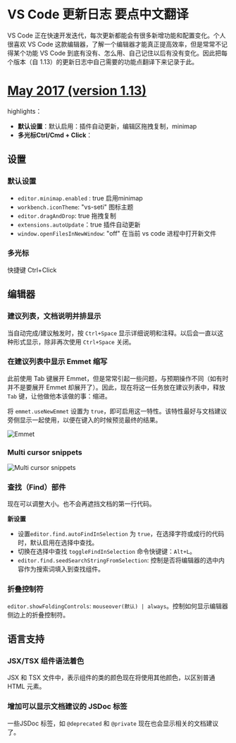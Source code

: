 # VS Code 更新日志 要点中文翻译

VS Code 正在快速开发迭代，每次更新都能会有很多新增功能和配置变化。个人很喜欢 VS Code 这款编辑器，了解一个编辑器才能真正提高效率，但是常常不记得某个功能 VS Code 到底有没有、怎么用、自己记住以后有没有变化。因此把每个版本（自 1.13）的更新日志中自己需要的功能点翻译下来记录于此。


# [May 2017 (version 1.13)](https://code.visualstudio.com/updates/v1_13)

highlights：

- **默认设置**：默认启用：插件自动更新，编辑区拖拽复制，minimap
- **多光标Ctrl/Cmd + Click**：

## 设置

### 默认设置

- `editor.minimap.enabled` : true   启用minimap
- `workbench.iconTheme`: "vs-seti"  图标主题
- `editor.dragAndDrop`: true    拖拽复制
- `extensions.autoUpdate`：true     插件自动更新
- `window.openFilesInNewWindow`: "off"      在当前 vs code 进程中打开新文件

### 多光标

快捷键 Ctrl+Click

## 编辑器

### 建议列表，文档说明并排显示

当自动完成/建议触发时，按 `Ctrl+Space` 显示详细说明和注释。以后会一直以这种形式显示，除非再次使用 `Ctrl+Space` 关闭。

### 在建议列表中显示 Emmet 缩写

此前使用 Tab 键展开 Emmet，但是常常引起一些问题，与预期操作不同（如有时并不是要展开 Emmet 却展开了）。因此，现在将这一任务放在建议列表中，释放 `Tab` 键，让他做他本该做的事：缩进。

将 `emmet.useNewEmmet` 设置为 `true`，即可启用这一特性。该特性最好与文档建议旁侧显示一起使用，以便在键入的时候预览最终的结果。

![Emmet](https://code.visualstudio.com/images/1_13_emmet.gif)

### Multi cursor snippets

![Multi cursor snippets](https://code.visualstudio.com/images/1_13_snippets-multi-cursor.gif)

### 查找（Find）部件

现在可以调整大小。也不会再遮挡文档的第一行代码。

**新设置**

- 设置`editor.find.autoFindInSelection` 为 `true`，在选择字符或成行的代码时，默认启用在选择中查找。
- 切换在选择中查找 `toggleFindInSelection` 命令快键键：`Alt+L`。
- `editor.find.seedSearchStringFromSelection`: 控制是否将编辑器的选中内容作为搜索词填入到查找组件。


### 折叠控制符

`editor.showFoldingControls`: `mouseover(默认) | always`。控制如何显示编辑器侧边上的折叠控制符。

## 语言支持

### JSX/TSX 组件语法着色

JSX 和 TSX 文件中，表示组件的类的颜色现在将使用其他颜色，以区别普通 HTML 元素。

### 增加可以显示文档建议的 JSDoc 标签

一些JSDoc 标签，如 `@deprecated` 和 `@private` 现在也会显示相关的文档建议了。
